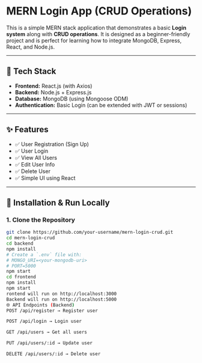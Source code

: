 # MERN Login App (CRUD Operations)

This is a simple MERN stack application that demonstrates a basic **Login system** along with **CRUD operations**. It is designed as a beginner-friendly project and is perfect for learning how to integrate MongoDB, Express, React, and Node.js.

---


## 📁 Tech Stack
- **Frontend:** React.js (with Axios)
- **Backend:** Node.js + Express.js
- **Database:** MongoDB (using Mongoose ODM)
- **Authentication:** Basic Login (can be extended with JWT or sessions)

---

## ✨ Features

- ✅ User Registration (Sign Up)
- ✅ User Login
- ✅ View All Users
- ✅ Edit User Info
- ✅ Delete User
- ✅ Simple UI using React

---

## 🧾 Installation & Run Locally

### 1. Clone the Repository

```bash
git clone https://github.com/your-username/mern-login-crud.git
cd mern-login-crud
cd backend
npm install
# Create a `.env` file with:
# MONGO_URI=<your-mongodb-uri>
# PORT=5000
npm start
cd frontend
npm install
npm start
rontend will run on http://localhost:3000
Backend will run on http://localhost:5000
🌐 API Endpoints (Backend)
POST /api/register → Register user

POST /api/login → Login user

GET /api/users → Get all users

PUT /api/users/:id → Update user

DELETE /api/users/:id → Delete user

